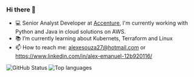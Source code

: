 ### Hi there 👋

- :computer: Senior Analyst Developer at [Accenture](https://www.accenture.com/), I'm currently working with Python and Java in cloud solutions on AWS.
- :books: I’m currently learning about Kubernets, Terraform and Linux
- 📫 How to reach me: alexesouza27@hotmail.com or https://www.linkedin.com/in/alex-emanuel-12b920116/

![GitHub Status](https://github-readme-stats.vercel.app/api?username=alexemanuel&show_icons=true&hide_title=true&hide=contribs,issues&theme=tokyonight)
![Top languages](https://github-readme-stats.vercel.app/api/top-langs/?username=alexemanuel&layout=compact&theme=tokyonight)
